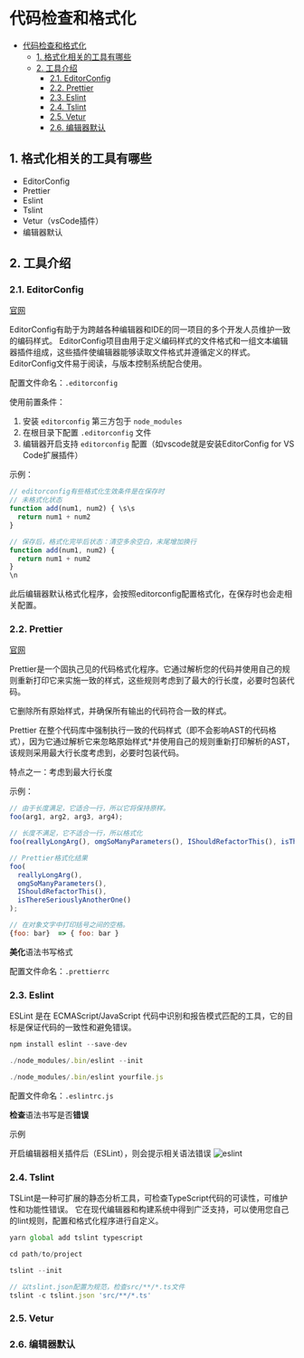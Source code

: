 
# 代码检查和格式化
<!-- TOC -->

- [代码检查和格式化](#%e4%bb%a3%e7%a0%81%e6%a3%80%e6%9f%a5%e5%92%8c%e6%a0%bc%e5%bc%8f%e5%8c%96)
  - [1. 格式化相关的工具有哪些](#1-%e6%a0%bc%e5%bc%8f%e5%8c%96%e7%9b%b8%e5%85%b3%e7%9a%84%e5%b7%a5%e5%85%b7%e6%9c%89%e5%93%aa%e4%ba%9b)
  - [2. 工具介绍](#2-%e5%b7%a5%e5%85%b7%e4%bb%8b%e7%bb%8d)
    - [2.1. EditorConfig](#21-editorconfig)
    - [2.2. Prettier](#22-prettier)
    - [2.3. Eslint](#23-eslint)
    - [2.4. Tslint](#24-tslint)
    - [2.5. Vetur](#25-vetur)
    - [2.6. 编辑器默认](#26-%e7%bc%96%e8%be%91%e5%99%a8%e9%bb%98%e8%ae%a4)

<!-- /TOC -->

## 1. 格式化相关的工具有哪些

- EditorConfig
- Prettier
- Eslint
- Tslint
- Vetur（vsCode插件）
- 编辑器默认
  
## 2. 工具介绍

### 2.1. EditorConfig

[官网](https://editorconfig.org/)

EditorConfig有助于为跨越各种编辑器和IDE的同一项目的多个开发人员维护一致的编码样式。 EditorConfig项目由用于定义编码样式的文件格式和一组文本编辑器插件组成，这些插件使编辑器能够读取文件格式并遵循定义的样式。 EditorConfig文件易于阅读，与版本控制系统配合使用。

配置文件命名：`.editorconfig`

使用前置条件：

1. 安装 `editorconfig` 第三方包于 `node_modules`
2. 在根目录下配置 `.editorconfig` 文件
3. 编辑器开启支持 `editorconfig` 配置（如vscode就是安装EditorConfig for VS Code扩展插件）

示例：

```js
// editorconfig有些格式化生效条件是在保存时
// 未格式化状态
function add(num1, num2) { \s\s
  return num1 + num2
}

// 保存后，格式化完毕后状态：清空多余空白，末尾增加换行
function add(num1, num2) {
  return num1 + num2
}
\n
```

此后编辑器默认格式化程序，会按照editorconfig配置格式化，在保存时也会走相关配置。

### 2.2. Prettier

[官网](https://github.com/prettier/prettier)

Prettier是一个固执己见的代码格式化程序。它通过解析您的代码并使用自己的规则重新打印它来实施一致的样式，这些规则考虑到了最大的行长度，必要时包装代码。

它删除所有原始样式，并确保所有输出的代码符合一致的样式。

Prettier 在整个代码库中强制执行一致的代码样式（即不会影响AST的代码格式），因为它通过解析它来忽略原始样式*并使用自己的规则重新打印解析的AST，该规则采用最大行长度考虑到，必要时包装代码。

特点之一：考虑到最大行长度

示例：

```js
// 由于长度满足，它适合一行，所以它将保持原样。
foo(arg1, arg2, arg3, arg4);

// 长度不满足，它不适合一行，所以格式化
foo(reallyLongArg(), omgSoManyParameters(), IShouldRefactorThis(), isThereSeriouslyAnotherOne());

// Prettier格式化结果
foo(
  reallyLongArg(),
  omgSoManyParameters(),
  IShouldRefactorThis(),
  isThereSeriouslyAnotherOne()
);

// 在对象文字中打印括号之间的空格。
{foo: bar}  => { foo: bar }

```

**美化**语法书写格式

配置文件命名：`.prettierrc`

### 2.3. Eslint

ESLint 是在 ECMAScript/JavaScript 代码中识别和报告模式匹配的工具，它的目标是保证代码的一致性和避免错误。

```js
npm install eslint --save-dev

./node_modules/.bin/eslint --init

./node_modules/.bin/eslint yourfile.js
```

配置文件命名：`.eslintrc.js`

**检查**语法书写是否**错误**

示例

开启编辑器相关插件后（ESLint），则会提示相关语法错误
![eslint]('https://github.com/topseczbw/singleBridge/blob/master/asset/eslinterror.jpg')


### 2.4. Tslint

TSLint是一种可扩展的静态分析工具，可检查TypeScript代码的可读性，可维护性和功能性错误。 它在现代编辑器和构建系统中得到广泛支持，可以使用您自己的lint规则，配置和格式化程序进行自定义。

```js
yarn global add tslint typescript

cd path/to/project

tslint --init

// 以tslint.json配置为规范，检查src/**/*.ts文件
tslint -c tslint.json 'src/**/*.ts'
```

### 2.5. Vetur

### 2.6. 编辑器默认
